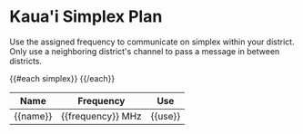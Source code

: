 # Kaua'i Simplex Plan

Use the assigned frequency to communicate on simplex within your
district.  Only use a neighboring district's channel to pass a
message in between districts.

<table class="table table-striped table-bordered table-hover table-condensed">
  <thead>
    <tr>
      <th>Name</th>
      <th>Frequency</th>
      <th>Use</th>
    </tr>
  </thead>
  <tbody>
    {{#each simplex}}
    <tr>
      <td>{{name}}</td>
      <td>{{frequency}} MHz</td>
      <td>{{use}}</td>
    </tr>
    {{/each}}
  </tbody>
</table>
